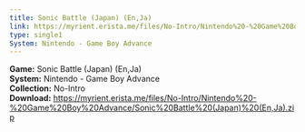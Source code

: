 ```yaml
---
title: Sonic Battle (Japan) (En,Ja)
link: https://myrient.erista.me/files/No-Intro/Nintendo%20-%20Game%20Boy%20Advance/Sonic%20Battle%20(Japan)%20(En,Ja).zip
type: single1
System: Nintendo - Game Boy Advance
---
```

<b>Game:</b> Sonic Battle (Japan) (En,Ja)<br>
<b>System:</b> Nintendo - Game Boy Advance<br>
<b>Collection:</b> No-Intro<br>
<b>Download:</b> https://myrient.erista.me/files/No-Intro/Nintendo%20-%20Game%20Boy%20Advance/Sonic%20Battle%20(Japan)%20(En,Ja).zip